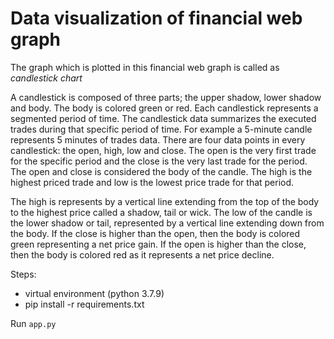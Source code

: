 # Data visualization of financial web graph

The graph which is plotted in this financial web graph is called as *candlestick chart*

A candlestick is composed of three parts; the upper shadow, lower shadow and body. The body is colored green or red. Each candlestick represents a segmented period of time. The candlestick data summarizes the executed trades during that specific period of time. For example a 5-minute candle represents 5 minutes of trades data. There are four data points in every candlestick: the open, high, low and close. The open is the very first trade for the specific period and the close is the very last trade for the period. The open and close is considered the body of the candle. The high is the highest priced trade and low is the lowest price trade for that period.

The high is represents by a vertical line extending from the top of the body to the highest price called a shadow, tail or wick. The low of the candle is the lower shadow or tail, represented by a vertical line extending down from the body. If the close is higher than the open, then the body is colored green representing a net price gain. If the open is higher than the close, then the body is colored red as it represents a net price decline.

Steps: 
  - virtual environment (python 3.7.9)
  - pip install -r requirements.txt

Run ```app.py``` 

